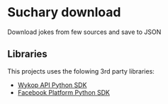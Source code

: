 # Suchary download

Download jokes from few sources and save to JSON

## Libraries
This projects uses the folowing 3rd party libraries:
  * [Wykop API Python SDK](https://github.com/p1c2u/wykop-sdk)
  * [Facebook Platform Python SDK](https://github.com/RickyCook/facebook-sdk)